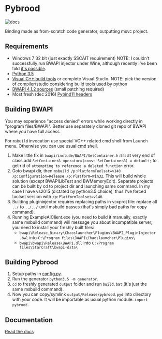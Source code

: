 # Pybrood

[![docs](https://readthedocs.org/projects/pybrood/badge/?version=latest)](http://pybrood.readthedocs.io/en/latest/)

Binding made as from-scratch code generator, outputting msvc project.

## Requirements

- Windows 7 32 bit (just exactly SSCAIT requirement)
  NOTE: I couldn't successfully run BWAPI injector under Wine, although recently I've been told
  [it's possible](https://github.com/TorchCraft/TorchCraft/blob/master/docs/user/bwapi_on_linux.md).
- [Python 3.5](https://www.python.org/ftp/python/3.5.2/python-3.5.2.exe)
- [Visual C++ build tools](http://landinghub.visualstudio.com/visual-cpp-build-tools) or complete Visual Studio.
  NOTE: pick the version of compiler/studio considering [build tools used by python](https://wiki.python.org/moin/WindowsCompilers)
- [BWAPI 4.1.2 sources](https://github.com/bwapi/bwapi/releases/tag/v4.1.2) (small patching required)
- Most fresh (dec 2016) [Pybind11 headers](https://github.com/pybind/pybind11)

## Building BWAPI

You may experience "access denied" errors while working directly in "program files/BWAPI".
Better use separately cloned git repo of BWAPI where you have full access.

For `msbuild` invocation use special VC++ related cmd shell from Launch menu.
Otherwise you can use usual cmd shell.

1. Make little fix in `bwapi/include/BWAPI/SetContainer.h:54`:
   at very end of class add `SetContainer& operator=(const SetContainer&) = default;`
   to get rid of `attempting to reference a deleted function` error.
2. Goto bwapi dir, then `msbuild /p:PlatformToolset=v140 /p:Configuration=Release /p:Platform=Win32`.
   This will build whole solution (except BWAPILibTest and BWMemoryEdit).
   Separate projects can be built by cd to project dir and launching same command.
   In my case I have vs2015 (dictated by python3.5 choice), thus I've forced toolset version with `/p:PlatformToolset=v140`.
3. Building plugininjector requires replacing paths in vcxproj file:
   replace all `../` to `../../` until msbuild passes (that's simply bad paths for copy command).
4. Running ExampleAIClient.exe (you need to build it manually, exactly same msbuild command)
   will message you about incompatible server, you need to install your freshly built files:
   - `bwapi\Release_Binary\Chaoslauncher\Plugins\BWAPI_PluginInjector.bwl` into `C:\Program files\BWAPI\Chaoslauncher\Plugins\`
   - `bwapi\bwapi\Release\BWAPI.dll` into `C:\Program files\StarCraft\bwapi-data\`

## Building Pybrood

1. Setup paths in [config.py](generator/config.py).
2. Run the generator `python3.5 -m generator`.
3. `cd` to freshly generated `output` folder and run `build.bat` (it's just the same msbuild command).
4. Now you can copy/symlink `output/Release/pybrood.pyd` into directory with your code.
   It will be importable as usual python module: `import pybrood`.

## Documentation

[Read the docs](http://pybrood.readthedocs.io/en/latest/)
